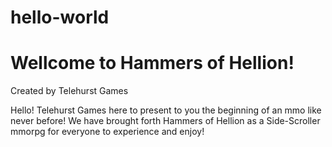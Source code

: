 # hello-world
<h1>Wellcome to Hammers of Hellion!</h1>

Created by Telehurst Games<br>

Hello! Telehurst Games here to present to you the beginning of an mmo like never before! We have brought forth Hammers of Hellion as a Side-Scroller mmorpg for everyone to experience and enjoy!
